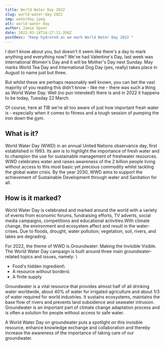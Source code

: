 ```yaml
---
title: World Water Day 2022
slug: world-water-day-2022
img: waterday.jpeg
alt: world water day
author: Jamie Spoor
date: 2022-03-14T14:27:11.356Z
postDesc: "Keep hydrated as we mark World Water Day 2022 "
---
```

I don't know about you, but doesn't it seem like there's a day to mark anything and everything now? We've had Valentine's Day, last week was International Women's Day and it will be Mother's Day next Sunday. May marks World Tea Day and International Dog Day (yes, really) takes place in August to name just but three. 

But whilst these are perhaps reasonably well known, you can bet the vast majority of you reading this didn't know - like me - there was such a thing as World Water Day. Well (no pun intended!) there is and in 2022 it happens to be today, Tuesday 22 March.

Of course, here at TIB we're all too aware of just how important fresh water is - especially when it comes to fitness and a tough session of pumping the iron down the gym. 

## What is it? 

World Water Day (WWD) in an annual United Nations observance day, first established in 1993. Its aim is to highlight the importance of fresh water and to champion the use for sustainable management of freshwater resources. WWD celebrates water and raises awareness of the 2 billion people living without access to this most basic yet precious commodity whilst tackling the global water crisis. By the year 2030, WWD aims to support the achievement of Sustainable Development through water and Sanitation for all. 

## How is it marked? 

World Water Day is celebrated and marked around the world with a variety of events from economic forums, fundraising efforts, TV adverts, social media campaigns, competitions and educational activities.With climate change, the environment and ecosystem affect and result in the water-crises. Due to floods, drought, water pollution; vegetation, soil, rivers, and lakes are degrading.

For 2022, the theme of WWD is Groundwater: Making the Invisible Visible. The World Water Day campaign is built around three main groundwater-related topics and issues, namely: \
- Food's hidden ingredient\
- A resource without borders\
- A finite supply 

Groundwater is a vital resource that provides almost half of all drinking water worldwide, about 40% of water for irrigated agriculture and about 1/3 of water required for world industries. It sustains ecosystems, maintains the base flow of rivers and prevents land subsidence and seawater intrusion. Groundwater is an important part of climate change adaptation process and is often a solution for people without access to safe water.

A World Water Day on groundwater puts a spotlight on this invisible resource, enhance knowledge exchange and collaboration and thereby increase the awareness of the importance of taking care of our groundwater.